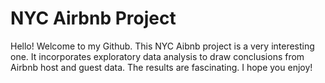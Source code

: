 # NYC Airbnb Project

Hello! Welcome to my Github. This NYC Aibnb project is a very interesting one. It incorporates exploratory data analysis to draw conclusions from Airbnb host and guest data. The results are fascinating. 
I hope you enjoy!
